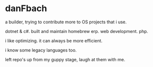 # danFbach

a builder, trying to contribute more to OS projects that i use.

dotnet & c#. built and maintain homebrew erp.
web development.
php.

i like optimizing. it can always be more efficient.

i know some legacy languages too.

left repo's up from my guppy stage, laugh at them with me.

